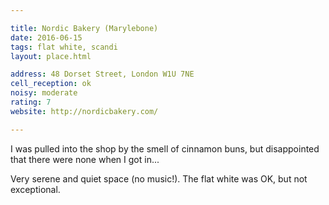 ```yaml
---

title: Nordic Bakery (Marylebone)
date: 2016-06-15
tags: flat white, scandi
layout: place.html

address: 48 Dorset Street, London W1U 7NE
cell_reception: ok
noisy: moderate
rating: 7
website: http://nordicbakery.com/

---
```

I was pulled into the shop by the smell of cinnamon buns, but disappointed that there were none when I got in...

Very serene and quiet space (no music!). The flat white was OK, but not exceptional.
